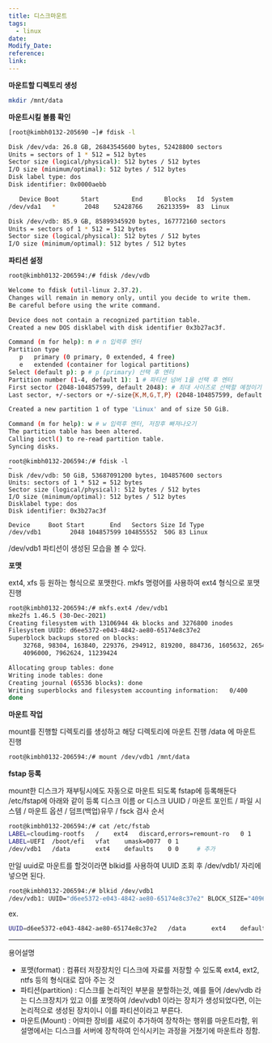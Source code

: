 ```yaml
---
title: 디스크마운트
tags:
  - linux
date: 
Modify_Date: 
reference: 
link:
---
```

**마운트할 디렉토리 생성** 

```bash
mkdir /mnt/data
```

**마운트시킬 볼륨 확인**

```bash
[root@kimbh0132-205690 ~]# fdisk -l

Disk /dev/vda: 26.8 GB, 26843545600 bytes, 52428800 sectors
Units = sectors of 1 * 512 = 512 bytes
Sector size (logical/physical): 512 bytes / 512 bytes
I/O size (minimum/optimal): 512 bytes / 512 bytes
Disk label type: dos
Disk identifier: 0x0000aebb

   Device Boot      Start         End      Blocks   Id  System
/dev/vda1   *        2048    52428766    26213359+  83  Linux

Disk /dev/vdb: 85.9 GB, 85899345920 bytes, 167772160 sectors
Units = sectors of 1 * 512 = 512 bytes
Sector size (logical/physical): 512 bytes / 512 bytes
I/O size (minimum/optimal): 512 bytes / 512 bytes
```

**파티션 설정**

```bash
root@kimbh0132-206594:/# fdisk /dev/vdb 

Welcome to fdisk (util-linux 2.37.2).
Changes will remain in memory only, until you decide to write them.
Be careful before using the write command.

Device does not contain a recognized partition table.
Created a new DOS disklabel with disk identifier 0x3b27ac3f.

Command (m for help): n # n 입력후 엔터
Partition type
   p   primary (0 primary, 0 extended, 4 free)
   e   extended (container for logical partitions)
Select (default p): p # p (primary) 선택 후 엔터
Partition number (1-4, default 1): 1 # 파티션 넘버 1을 선택 후 엔터
First sector (2048-104857599, default 2048): # 최대 사이즈로 선택할 예정이기 first와 last 모두 엔터로 디폴트값을 입력함
Last sector, +/-sectors or +/-size{K,M,G,T,P} (2048-104857599, default 104857599): 

Created a new partition 1 of type 'Linux' and of size 50 GiB.

Command (m for help): w # w 입력후 엔터, 저장후 빠져나오기
The partition table has been altered.
Calling ioctl() to re-read partition table.
Syncing disks.
```

```
root@kimbh0132-206594:/# fdisk -l
~
Disk /dev/vdb: 50 GiB, 53687091200 bytes, 104857600 sectors
Units: sectors of 1 * 512 = 512 bytes
Sector size (logical/physical): 512 bytes / 512 bytes
I/O size (minimum/optimal): 512 bytes / 512 bytes
Disklabel type: dos
Disk identifier: 0x3b27ac3f

Device     Boot Start       End   Sectors Size Id Type
/dev/vdb1        2048 104857599 104855552  50G 83 Linux

```

/dev/vdb1 파티션이 생성된 모습을 볼 수 있다.

**포맷**

ext4, xfs 등 원하는 형식으로 포맷한다.
mkfs 명령어를 사용하여 ext4 형식으로 포맷진행

```bash
root@kimbh0132-206594:/# mkfs.ext4 /dev/vdb1 
mke2fs 1.46.5 (30-Dec-2021)
Creating filesystem with 13106944 4k blocks and 3276800 inodes
Filesystem UUID: d6ee5372-e043-4842-ae80-65174e8c37e2
Superblock backups stored on blocks: 
	32768, 98304, 163840, 229376, 294912, 819200, 884736, 1605632, 2654208, 
	4096000, 7962624, 11239424

Allocating group tables: done                            
Writing inode tables: done                            
Creating journal (65536 blocks): done
Writing superblocks and filesystem accounting information:   0/400
done   
```

**마운트 작업**

mount를 진행할 디렉토리를 생성하고 해당 디렉토리에 마운트 진행
/data 에 마운트 진행

```bash
root@kimbh0132-206594:/# mount /dev/vdb1 /mnt/data
```

**fstap 등록**

mount한 디스크가 재부팅시에도 자동으로 마운트 되도록 fstap에 등록해둔다
/etc/fstap에 아래와 같이 등록
디스크 이름 or 디스크 UUID / 마운트 포인트 / 파일 시스템 / 마운트 옵션 / 덤프(백업)유무 / fsck 검사 순서

```bash
root@kimbh0132-206594:/# cat /etc/fstab
LABEL=cloudimg-rootfs	/	 ext4	discard,errors=remount-ro	0 1
LABEL=UEFI	/boot/efi	vfat	umask=0077	0 1
/dev/vdb1	/data		ext4	defaults	0 0		# 추가
```

만일 uuid로 마운트를 할것이라면 blkid를 사용하여 UUID 조회 후 /dev/vdb1/ 자리에 넣으면 된다.

```bash
root@kimbh0132-206594:/# blkid /dev/vdb1
/dev/vdb1: UUID="d6ee5372-e043-4842-ae80-65174e8c37e2" BLOCK_SIZE="4096" TYPE="ext4" PARTUUID="3b27ac3f-01"
```

ex.

```bash
UUID=d6ee5372-e043-4842-ae80-65174e8c37e2	/data		ext4	defaults	0 0		# 추가
```

---

용어설명

- 포맷(format) : 컴퓨터 저장장치인 디스크에 자료를 저장할 수 있도록 ext4, ext2, ntfs 등의 형식대로 잡아 주는 것
- 파티션(partition) : 디스크를 논리적인 부분을 분할하는것, 예를 들어 /dev/vdb 라는 디스크장치가 있고 이를 포멧하여 /dev/vdb1 이라는 장치가 생성되었다면, 이는 논리적으로 생성된 장치이니 이를 파티션이라고 부른다.
- 마운트(Mount) : 어떠한 장비를 새로이 추가하여 장착하는 행위를 마운트라함, 위 설명에서는 디스크를 서버에 장착하여 인식시키는 과정을 거쳤기에 마운트라 칭함.
